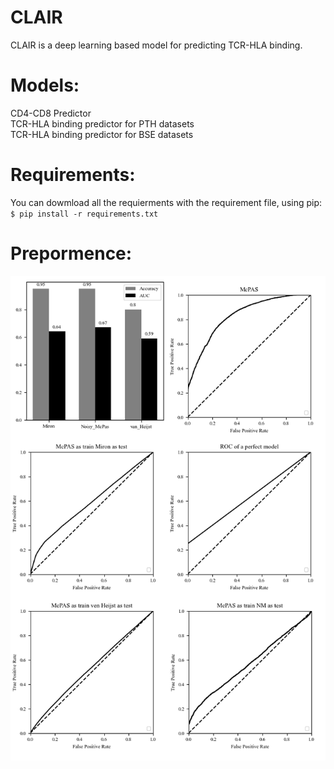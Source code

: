 # CLAIR
CLAIR is a deep learning based model for predicting TCR-HLA binding.

# Models:
CD4-CD8 Predictor\
TCR-HLA binding predictor for PTH datasets\
TCR-HLA binding predictor for BSE datasets

# **Requirements:**
You can dowmload all the requierments with the requirement file, using pip:\
`
$ pip install -r requirements.txt
`

# **Prepormence:**

![GitHub Logo](/images/first_figure.png)


